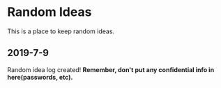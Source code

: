 # Random Ideas

This is a place to keep random ideas.

## 2019-7-9

Random idea log created!  **Remember, don't put any confidential info in
here(passwords, etc).**
